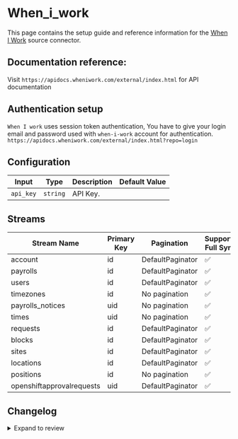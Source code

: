 # When_i_work
This page contains the setup guide and reference information for the [When I Work](https://wheniwork.com/) source connector.

## Documentation reference:
Visit `https://apidocs.wheniwork.com/external/index.html` for API documentation

## Authentication setup
`When I work` uses session token authentication,
You have to give your login email and password used with `when-i-work` account for authentication.
`https://apidocs.wheniwork.com/external/index.html?repo=login`

## Configuration

| Input | Type | Description | Default Value |
|-------|------|-------------|---------------|
| `api_key` | `string` | API Key.  |  |

## Streams
| Stream Name | Primary Key | Pagination | Supports Full Sync | Supports Incremental |
|-------------|-------------|------------|---------------------|----------------------|
| account | id | DefaultPaginator | ✅ |  ❌  |
| payrolls | id | DefaultPaginator | ✅ |  ❌  |
| users | id | DefaultPaginator | ✅ |  ❌  |
| timezones | id | No pagination | ✅ |  ❌  |
| payrolls_notices | uid | No pagination | ✅ |  ❌  |
| times | uid | No pagination | ✅ |  ❌  |
| requests | id | DefaultPaginator | ✅ |  ❌  |
| blocks | id | DefaultPaginator | ✅ |  ❌  |
| sites | id | DefaultPaginator | ✅ |  ❌  |
| locations | id | DefaultPaginator | ✅ |  ❌  |
| positions | id | No pagination | ✅ |  ❌  |
| openshiftapprovalrequests | uid | DefaultPaginator | ✅ |  ❌  |

## Changelog

<details>
  <summary>Expand to review</summary>

| Version | Date | Pull Request | Subject |
| ------------------ | ------------ | --- | ---------------- |
| 0.0.10 | 2025-01-25 | [52440](https://github.com/airbytehq/airbyte/pull/52440) | Update dependencies |
| 0.0.9 | 2025-01-18 | [51985](https://github.com/airbytehq/airbyte/pull/51985) | Update dependencies |
| 0.0.8 | 2025-01-11 | [51415](https://github.com/airbytehq/airbyte/pull/51415) | Update dependencies |
| 0.0.7 | 2024-12-28 | [50771](https://github.com/airbytehq/airbyte/pull/50771) | Update dependencies |
| 0.0.6 | 2024-12-21 | [50374](https://github.com/airbytehq/airbyte/pull/50374) | Update dependencies |
| 0.0.5 | 2024-12-14 | [49795](https://github.com/airbytehq/airbyte/pull/49795) | Update dependencies |
| 0.0.4 | 2024-12-12 | [49389](https://github.com/airbytehq/airbyte/pull/49389) | Update dependencies |
| 0.0.3 | 2024-11-04 | [48303](https://github.com/airbytehq/airbyte/pull/48303) | Update dependencies |
| 0.0.2 | 2024-10-28 | [47565](https://github.com/airbytehq/airbyte/pull/47565) | Update dependencies |
| 0.0.1 | 2024-09-10 | [45367](https://github.com/airbytehq/airbyte/pull/45367) | Initial release by [@btkcodedev](https://github.com/btkcodedev) via Connector Builder |

</details>
